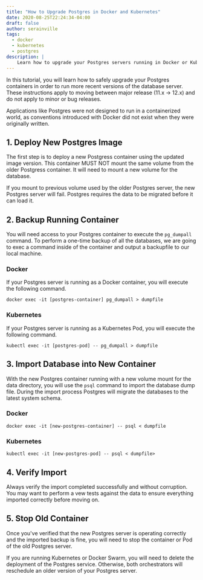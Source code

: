 ```yaml
---
title: "How to Upgrade Postgres in Docker and Kubernetes"
date: 2020-08-25T22:24:34-04:00
draft: false
author: serainville
tags:
  - docker
  - kubernetes
  - postgres
description: |
    Learn how to upgrade your Postgres servers running in Docker or Kubernetes in a safe and reliable way to ensure data integrity. 
---
```


In this tutorial, you will learn how to safely upgrade your Postgres containers in order to run more recent versions of the database server. These instructions apply to moving between major release (11.x -> 12.x) and do not apply to minor or bug releases.  

Applications like Postgres were not designed to run in a containerized world, as conventions introduced with Docker did not exist when they were originally written. 

## 1. Deploy New Postgres Image
The first step is to deploy a new Postgress container using the updated image version. This container MUST NOT mount the same volume from the older Postgress container. It will need to mount a new volume for the database.

If you mount to previous volume used by the older Postgres server, the new Postgres server will fail. Postgres requires the data to be migrated before it can load it.

## 2. Backup Running Container
You will need access to your Postgres container to execute the `pg_dumpall` command. To perform a one-time backup of all the databases, we are going to exec a command inside of the container and output a backupfile to our local machine.

### Docker
If your Postgres server is running as a Docker container, you will execute the following command.
```shell
docker exec -it [postgres-container] pg_dumpall > dumpfile
```
### Kubernetes
If your Postgres server is running as a Kubernetes Pod, you will execute the following command.
```shell
kubectl exec -it [postgres-pod] -- pg_dumpall > dumpfile
```

## 3. Import Database into New Container
With the new Postgres container running with a new volume mount for the data directory, you will use the `psql` command to import the database dump file. During the import process Postgres will migrate the databases to the latest system schema.

### Docker
```shell
docker exec -it [new-postgres-container] -- psql < dumpfile 
```

### Kubernetes
```shell
kubectl exec -it [new-postgres-pod] -- psql < dumpfile>
```

## 4. Verify Import
Always verify the import completed successfully and without corruption. You may want to perform a vew tests against the data to ensure everything imported correctly before moving on.

## 5. Stop Old Container
Once you've verified that the new Postgres server is operating correctly and the imported backup is fine, you will need to stop the container or Pod of the old Postgres server. 

If you are running Kubernetes or Docker Swarm, you will need to delete the deployment of the Postgres service. Otherwise, both orchestrators will reschedule an older version of your Postgres server.

